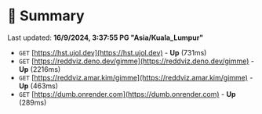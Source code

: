 # 📖 Summary
Last updated: **16/9/2024, 3:37:55 PG "Asia/Kuala_Lumpur"**

- `GET` [https://hst.ujol.dev](https://hst.ujol.dev) - **Up** (731ms)
- `GET` [https://reddviz.deno.dev/gimme](https://reddviz.deno.dev/gimme) - **Up** (2216ms)
- `GET` [https://reddviz.amar.kim/gimme](https://reddviz.amar.kim/gimme) - **Up** (463ms)
- `GET` [https://dumb.onrender.com](https://dumb.onrender.com) - **Up** (289ms)
